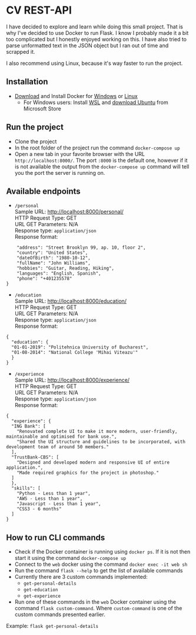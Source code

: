 # CV REST-API

I have decided to explore and learn while doing this small project. That is why I've decided to use Docker to run Flask. I know I probably made it a bit too complicated but I honestly enjoyed working on this. I have also tried to parse unformatted text in the JSON object but I ran out of time and scrapped it.

I also recommend using Linux, because it's way faster to run the project.

## Installation

* [Download](https://www.docker.com/products/docker-desktop/) and Install Docker for [Windows](https://docs.docker.com/desktop/install/windows-install/) or [Linux](https://docs.docker.com/desktop/install/linux-install/)
  - For Windows users: Install [WSL](https://learn.microsoft.com/en-us/windows/wsl/install) and [download Ubuntu](https://ubuntu.com/tutorials/install-ubuntu-on-wsl2-on-windows-10#3-download-ubuntu) from Microsoft Store

## Run the project
* Clone the project
* In the root folder of the project run the command `docker-compose up`
* Open a new tab in your favorite browser with the URL `http://localhost:8000/`. The port `:8000` is the default one, however if it is not available the output from the `docker-compose up` command will tell you the port the server is running on.

## Available endpoints
* `/personal`\
Sample URL: [http://localhost:8000/personal/](http://localhost:8000/personal/)\
HTTP Request Type: GET\
URL GET Parameters: N/A\
Response type: `application/json`\
Response format:
```{
    "address": "Street Brooklyn 99, ap. 10, floor 2",
    "country": "United States",
    "dateOfBirth": "1980-10-12",
    "fullName": "John Williams",
    "hobbies": "Guitar, Reading, Hiking",
    "languages": "English, Spanish",
    "phone": "+401235578"
}
```

* `/education`\
Sample URL: [http://localhost:8000/education/](http://localhost:8000/education/)\
HTTP Request Type: GET\
URL GET Parameters: N/A\
Response type: `application/json`\
Response format:
```
{
  "education": {
  "01-01-2019": "Politehnica University of Bucharest",
  "01-08-2014": "National College 'Mihai Viteazu'"
  }
}
```

* `/experience`\
Sample URL: [http://localhost:8000/experience/](http://localhost:8000/experience/)\
HTTP Request Type: GET\
URL GET Parameters: N/A\
Response type: `application/json`\
Response format:
```
{
  "experience": {
  "ING Bank": [
    "Renovated complete UI to make it more modern, user-friendly, maintainable and optimised for bank use.",
    "Shared the UI structure and guidelines to be incorporated, with development team of around 50 members."
  ],
  "TrustBank-CBS": [
    "Designed and developed modern and responsive UI of entire application.",
    "Made required graphics for the project in photoshop."
  ]
  },
  "skills": [
    "Python - Less than 1 year",
    "AWS - Less than 1 year",
    "Javascript - Less than 1 year",
    "CSS3 - 6 months"
  ]
}
```

## How to run CLI commands
* Check if the Docker container is running using `docker ps`. If it is not then start it using the command `docker-compose up`
* Connect to the `web` docker using the command `docker exec -it web sh`
* Run the command `flask --help` to get the list of available commands
* Currently there are 3 custom commands implemented:
  - `get-personal-details`
  - `get-education`
  - `get-experience`
* Run one of these commands in the `web` Docker container using the command `flask custom-command`. Where `custom-command` is one of the custom commands presented earlier.

Example: `flask get-personal-details`


